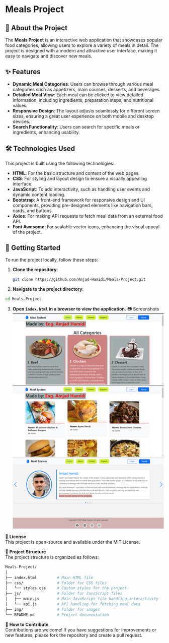 # Meals Project

## 📌 About the Project
The **Meals Project** is an interactive web application that showcases popular food categories, allowing users to explore a variety of meals in detail. The project is designed with a modern and attractive user interface, making it easy to navigate and discover new meals.

## ✨ Features
- **Dynamic Meal Categories**: Users can browse through various meal categories such as appetizers, main courses, desserts, and beverages.
- **Detailed Meal View**: Each meal can be clicked to view detailed information, including ingredients, preparation steps, and nutritional values.
- **Responsive Design**: The layout adjusts seamlessly for different screen sizes, ensuring a great user experience on both mobile and desktop devices.
- **Search Functionality**: Users can search for specific meals or ingredients, enhancing usability.

## 🛠️ Technologies Used
This project is built using the following technologies:
- **HTML**: For the basic structure and content of the web pages.
- **CSS**: For styling and layout design to ensure a visually appealing interface.
- **JavaScript**: To add interactivity, such as handling user events and dynamic content loading.
- **Bootstrap**: A front-end framework for responsive design and UI components, providing pre-designed elements like navigation bars, cards, and buttons.
- **Axios**: For making API requests to fetch meal data from an external food API.
- **Font Awesome**: For scalable vector icons, enhancing the visual appeal of the project.

## 🚀 Getting Started
To run the project locally, follow these steps:

1. **Clone the repository**:
   ```sh
   git clone https://github.com/Amjad-Hamidi/Meals-Project.git
   ```
2. **Navigate to the project directory**:
```sh
cd Meals-Project
```
3. **Open `index.html` in a browser to view the application.**
📷 Screenshots
![Screenshot of the application](assets/img/screenshot%20app1.png)
![Screenshot of the application](assets/img/screenshot%20app2.png)
![Screenshot of the application](assets/img/screenshot%20app3.png)

📄 **License**  
This project is open-source and available under the MIT License.

📂 **Project Structure**  
The project structure is organized as follows:

```sh
Meals-Project/
│
├── index.html         # Main HTML file
├── css/               # Folder for CSS files
│   └── styles.css     # Custom styles for the project
├── js/                # Folder for JavaScript files
│   ├── main.js        # Main JavaScript file handling interactivity
│   └── api.js         # API handling for fetching meal data
├── img/               # Folder for images
└── README.md          # Project documentation
```

🔧 **How to Contribute**  
Contributions are welcome! If you have suggestions for improvements or new features, please fork the repository and create a pull request.
